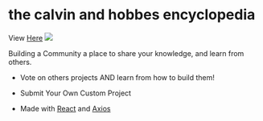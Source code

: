 # the calvin and hobbes encyclopedia
View [Here](https://calvin-and-hobbes-encyclopedia-phil.netlify.com/)
![](calvandhobbes.gif)

Building a Community a place to share your knowledge, and learn from others.


* Vote on others projects AND learn from how to build them!

* Submit Your Own Custom Project

* Made with [React](https://reactjs.org/) and [Axios](https://github.com/axios/axios)

